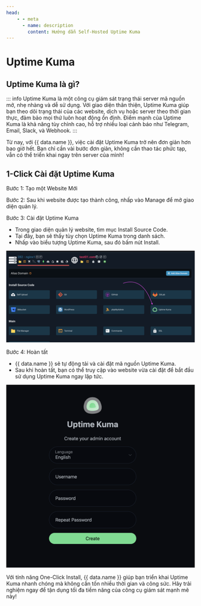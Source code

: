 ```yaml
---
head:
    - - meta
      - name: description
        content: Hướng dẫn Self-Hosted Uptime Kuma
---
```


<script setup>
import { data } from '../../.vitepress/config.data.ts'
import OgImage from '../../.vitepress/components/OgImage.vue'
</script>

# Uptime Kuma

<OgImage name="# Self-Hosted Uptime Kuma" />

## Uptime Kuma là gì?

::: info
Uptime Kuma là một công cụ giám sát trạng thái server mã nguồn mở, nhẹ nhàng và dễ sử dụng. Với giao diện thân thiện, Uptime Kuma giúp bạn theo dõi trạng thái của các website, dịch vụ hoặc server theo thời gian thực, đảm bảo mọi thứ luôn hoạt động ổn định. Điểm mạnh của Uptime Kuma là khả năng tùy chỉnh cao, hỗ trợ nhiều loại cảnh báo như Telegram, Email, Slack, và Webhook.
:::

Từ nay, với {{ data.name }}, việc cài đặt Uptime Kuma trở nên đơn giản hơn bao giờ hết. Bạn chỉ cần vài bước đơn giản, không cần thao tác phức tạp, vẫn có thể triển khai ngay trên server của mình!

## 1-Click Cài đặt Uptime Kuma

Bước 1: Tạo một Website Mới

Bước 2: Sau khi website được tạo thành công, nhấp vào Manage để mở giao diện quản lý.

Bước 3: Cài đặt Uptime Kuma

-   Trong giao diện quản lý website, tìm mục Install Source Code.
-   Tại đây, bạn sẽ thấy tùy chọn Uptime Kuma trong danh sách.
-   Nhấp vào biểu tượng Uptime Kuma, sau đó bấm nút Install.

![install uptime kuma](<../../images/docs/vi/tutorial/uptime-kuma/Screenshot 2024-11-18 at 21.09.53.png>)

Bước 4: Hoàn tất

-   {{ data.name }} sẽ tự động tải và cài đặt mã nguồn Uptime Kuma.
-   Sau khi hoàn tất, bạn có thể truy cập vào website vừa cài đặt để bắt đầu sử dụng Uptime Kuma ngay lập tức.

![trang setup uptime kuma](<../../images/docs/vi/tutorial/uptime-kuma/Screenshot 2024-11-18 at 21.11.34.png>)

Với tính năng One-Click Install, {{ data.name }} giúp bạn triển khai Uptime Kuma nhanh chóng mà không cần tốn nhiều thời gian và công sức. Hãy trải nghiệm ngay để tận dụng tối đa tiềm năng của công cụ giám sát mạnh mẽ này!
